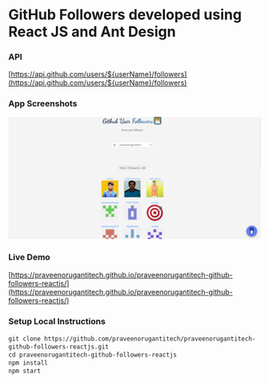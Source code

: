 # GitHub Followers developed using React JS and Ant Design

### API

[https://api.github.com/users/${userName}/followers](https://api.github.com/users/${userName}/followers)
 
### App Screenshots

![screenshot of the app](https://raw.githubusercontent.com/praveenorugantitech/praveenorugantitech-github-followers-reactjs/master/src/images/screenshot.PNG)


### Live Demo

[https://praveenorugantitech.github.io/praveenorugantitech-github-followers-reactjs/](https://praveenorugantitech.github.io/praveenorugantitech-github-followers-reactjs/)


### Setup Local Instructions

```
git clone https://github.com/praveenorugantitech/praveenorugantitech-github-followers-reactjs.git
cd praveenorugantitech-github-followers-reactjs
npm install
npm start

```
